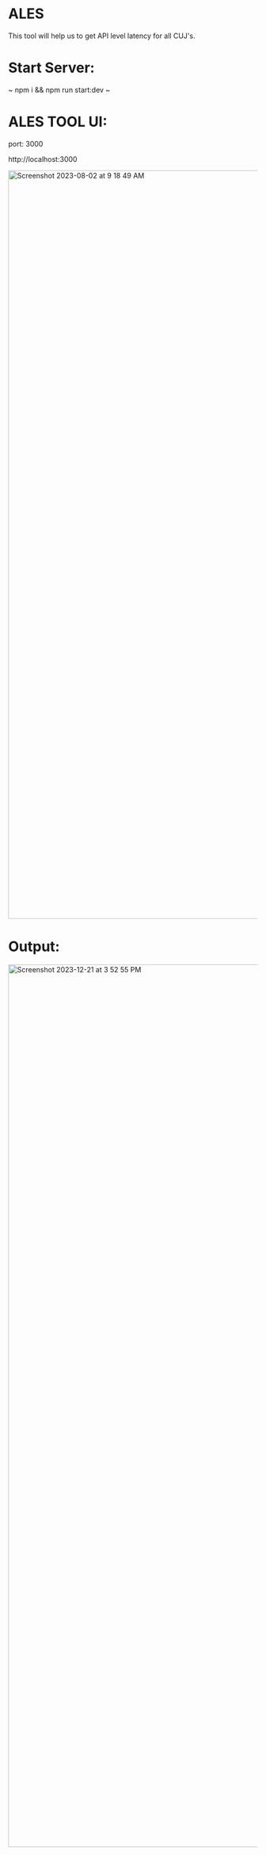# ALES
This tool will help us to get API level latency for all CUJ's.
# Start Server:
~ npm i && npm run start:dev ~

# ALES TOOL UI:

port: 3000

http://localhost:3000

<img width="1510" alt="Screenshot 2023-08-02 at 9 18 49 AM" src="https://github.com/sabharanikumar/ALES/assets/119396551/b88dca59-d807-40e1-9ae4-0aeed6927e38">

# Output:

<img width="1781" alt="Screenshot 2023-12-21 at 3 52 55 PM" src="https://github.com/sabharanikumar/ALES/assets/119396551/bcd1e0f2-a68f-4611-8e8f-134c93da6b88">
